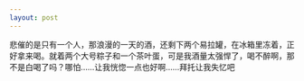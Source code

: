 ```yaml
---
layout: post
---
```

悲催的是只有一个人，那浪漫的一天的酒，还剩下两个易拉罐，在冰箱里冻着，正好拿来喝。就着两个大号粽子和一个茶叶蛋，可是我酒量太强悍了，喝不醉啊，那不是白喝了吗？哪怕……让我恍惚一点也好啊……拜托让我失忆吧